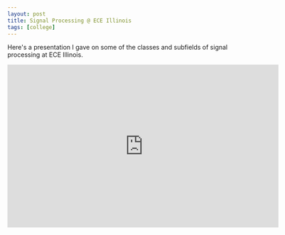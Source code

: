 ```yaml
---
layout: post
title: Signal Processing @ ECE Illinois
tags: [college]
---
```


Here's a presentation I gave on some of the classes and subfields of
signal processing at ECE Illinois.

<iframe src='https://onedrive.live.com/embed?cid=C0732B697414940C&resid=C0732B697414940C%21134&authkey=AH1pK9ZkEtBQd5k&em=2&wdAr=1.7777777777777777&Embed=1' width='610px' height='367px' frameborder='0'>This is an embedded <a target='_blank' href='https://office.com'>Microsoft Office</a> presentation, powered by <a target='_blank' href='https://office.com/webapps'>Office Online</a>.</iframe>
